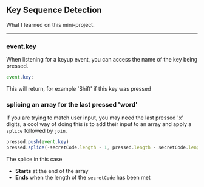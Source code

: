 ## Key Sequence Detection

What I learned on this mini-project.

*******

### event.key

When listening for a keyup event, you can access the name of the key being pressed.

``` javascript
event.key;
```

This will return, for example 'Shift' if this key was pressed

### splicing an array for the last pressed 'word'

If you are trying to match user input, you may need the last pressed 'x' digits, a cool way of doing this is to add their input to an array and apply a `splice` followed by `join`.

``` javascript
pressed.push(event.key)
pressed.splice(-secretCode.length - 1, pressed.length - secretCode.length);
```

The splice in this case

- **Starts** at the end of the array
- **Ends** when the length of the `secretCode` has been met
